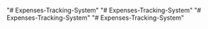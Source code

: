 "# Expenses-Tracking-System" 
"# Expenses-Tracking-System" 
"# Expenses-Tracking-System" 
"# Expenses-Tracking-System" 
